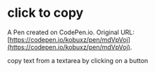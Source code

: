# click to copy

A Pen created on CodePen.io. Original URL: [https://codepen.io/kobuxz/pen/mdVpVoj](https://codepen.io/kobuxz/pen/mdVpVoj).

copy text from a textarea by clicking on a button
